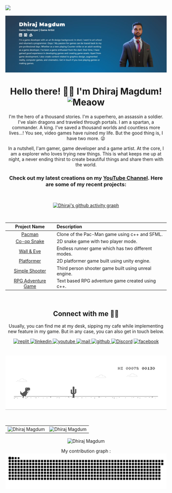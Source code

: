 ![](https://hit.yhype.me/github/profile?user_id=77713888)

<div align="center">

[![MastHead](https://github.com/Dhiraj57/Dhiraj57/blob/main/soc/webpage.png)](https://dhiraj57.github.io/Web-Peg_02/)

<!-- <h3 align="left">Languages and Tools:</h3>
<p align="left"> <a href="https://www.blender.org/" target="_blank" rel="noreferrer"> <img src="https://download.blender.org/branding/community/blender_community_badge_white.svg" alt="blender" width="40" height="40"/> </a> <a href="https://www.w3schools.com/cpp/" target="_blank" rel="noreferrer"> <img src="https://raw.githubusercontent.com/devicons/devicon/master/icons/cplusplus/cplusplus-original.svg" alt="cplusplus" width="40" height="40"/> </a> <a href="https://www.w3schools.com/cs/" target="_blank" rel="noreferrer"> <img src="https://raw.githubusercontent.com/devicons/devicon/master/icons/csharp/csharp-original.svg" alt="csharp" width="40" height="40"/> </a> <a href="https://www.photoshop.com/en" target="_blank" rel="noreferrer"> <img src="https://raw.githubusercontent.com/devicons/devicon/master/icons/photoshop/photoshop-line.svg" alt="photoshop" width="40" height="40"/> </a> <a href="https://unity.com/" target="_blank" rel="noreferrer"> <img src="https://www.vectorlogo.zone/logos/unity3d/unity3d-icon.svg" alt="unity" width="40" height="40"/> </a> <a href="https://unrealengine.com/" target="_blank" rel="noreferrer"> <img src="https://raw.githubusercontent.com/kenangundogan/fontisto/036b7eca71aab1bef8e6a0518f7329f13ed62f6b/icons/svg/brand/unreal-engine.svg" alt="unreal" width="40" height="40"/> </a> </p> -->


# Hello there! 👋🏻 I'm Dhiraj Magdum! <img src="https://i.imgur.com/veZrcC7.gif" alt="Meaow" width="50" />

I'm the hero of a thousand stories. I'm a superhero, an assassin a soldier. I've slain dragons and traveled through portals. 
I am a spartan, a commander. A king. I've saved a thousand worlds and countless more lives...!  You see, video games have ruined my life. But the good thing is, I have two more. 😜 

In a nutshell, I'am gamer, game developer and a game artist. At the core, I am a explorer who loves trying new things.
This is what keeps me up at night, a never ending thirst to create beautiful things and share them with the world.

### Check out my latest creations on my [YouTube Channel](https://www.youtube.com/channel/UC0IIGVFJE3vCvDO0FXDnQwg). Here are some of my recent projects:

<br/>

[![Dhiraj's github activity graph](https://activity-graph.herokuapp.com/graph?username=Dhiraj57&theme=react-dark)](https://github.com/Dhiraj57/github-readme-activity-graph)

<br/>


| Project Name      | Description | 
| :---:        |    :----   |  
| [Pacman](https://github.com/Dhiraj57/Pacman)     | Clone of the Pac-Man game using c++ and SFML. 
| [Co-op Snake](https://github.com/Dhiraj57/Co-Op_Snake_2D)   | 2D snake game with two player mode.
| [Wall & Eve](https://github.com/Dhiraj57/Wall-and-Eve)     | Endless runner game which has two different modes.
| [Platformer](https://github.com/Dhiraj57/2D-Platformer-Game)     | 2D platformer game built using unity engine. 
| [Simple Shooter](https://github.com/Dhiraj57/SimpleShooter)     | Third person shooter game built using unreal engine.
| [RPG Adventure Game](https://github.com/Dhiraj57/RPG-Adventure-Game)     | Text based RPG adventure game created using c++.
 
 
<!-- 
|      Project :octocat:   |     Issues :bug:   | Open PRs :bell:  | Closed PRs :fire:  |
|-------------|-------------------|---|---|
| [**Pacman**](https://github.com/Dhiraj57/Pacman) | [![GitHub issues](https://img.shields.io/github/issues/Dhiraj57/Pacman?color=green&logo=github&style=flat)](https://github.com/Dhiraj57/Pacman) | [![GitHub PRs](https://img.shields.io/github/issues-pr/Dhiraj57/Pacman?style=flat&logo=github)](https://github.com/Dhiraj57/Pacman/pulls)  | [![GitHub PRs](https://img.shields.io/github/issues-pr-closed/Dhiraj57/Pacman?style=flat&color=critical&logo=github)](https://github.com/Dhiraj57/Pacman/pulls?q=is%3Apr+is%3Aclosed)  |
| [**Co-op Snake**](https://github.com/Dhiraj57/Co-Op_Snake_2D/) | [![GitHub issues](https://img.shields.io/github/issues/Dhiraj57/Co-Op_Snake_2D?color=green&logo=github&style=flat)](https://github.com/Dhiraj57/Castle_Guard/issues) | [![GitHub PRs](https://img.shields.io/github/issues-pr/Dhiraj57/Castle_Guard?style=flat&logo=github)](https://github.com/Dhiraj57/Co-Op_Snake_2D/pulls)  | [![GitHub PRs](https://img.shields.io/github/issues-pr-closed/Dhiraj57/Co-Op_Snake_2D?style=flat&color=critical&logo=github)](https://github.com/Dhiraj57/Co-Op_Snake_2D/pulls?q=is%3Apr+is%3Aclosed)   |
| [**2D-Platformer**](https://github.com/Dhiraj57/2D-Platformer-Game/) | [![GitHub issues](https://img.shields.io/github/issues/Dhiraj57/2D-Platformer-Game?color=green&logo=github&style=flat)](https://github.com/Dhiraj57/2D-Platformer-Game/issues) | [![GitHub PRs](https://img.shields.io/github/issues-pr/Dhiraj57/2D-Platformer-Game?style=flat&logo=github)](https://github.com/Dhiraj57/2D-Platformer-Game/pulls)  | [![GitHub PRs](https://img.shields.io/github/issues-pr-closed/Dhiraj57/2D-Platformer-Game?style=flat&color=critical&logo=github)](https://github.com/Dhiraj57/2D-Platformer-Game/pulls?q=is%3Apr+is%3Aclosed)   |
| [**Simple Shooter**](https://github.com/Dhiraj57/SimpleShooter/) | [![GitHub issues](https://img.shields.io/github/issues/Dhiraj57/SimpleShooter?color=green&logo=github&style=flat)](https://github.com/Dhiraj57/SimpleShooter/issues) | [![GitHub PRs](https://img.shields.io/github/issues-pr/Dhiraj57/SimpleShooter?style=flat&logo=github)](https://github.com/Dhiraj57/SimpleShooter/pulls)  | [![GitHub PRs](https://img.shields.io/github/issues-pr-closed/Dhiraj57/SimpleShooter?style=flat&color=critical&logo=github)](https://github.com/Dhiraj57/SimpleShooter/pulls?q=is%3Apr+is%3Aclosed)   |
| [**Castle Guard**](https://github.com/Dhiraj57/Castle_Guard/) | [![GitHub issues](https://img.shields.io/github/issues/Dhiraj57/Castle_Guard?color=green&logo=github&style=flat)](https://github.com/Dhiraj57/Castle_Guard/issues) | [![GitHub PRs](https://img.shields.io/github/issues-pr/Dhiraj57/Castle_Guard?style=flat&logo=github)](https://github.com/Dhiraj57/Castle_Guard/pulls)  | [![GitHub PRs](https://img.shields.io/github/issues-pr-closed/Dhiraj57/Castle_Guard?style=flat&color=critical&logo=github)](https://github.com/Dhiraj57/Castle_Guard/pulls?q=is%3Apr+is%3Aclosed)   | -->

<br/>

<!-- ## Skill Set 

<img style="margin: 10px" src="https://profilinator.rishav.dev/skills-assets/cplusplus-original.svg" alt="C++" height="50" />    <img style="margin: 10px" src="https://profilinator.rishav.dev/skills-assets/csharp-original.svg" alt="C#" height="50" />    <img style="margin: 10px" src="https://profilinator.rishav.dev/skills-assets/unity.png" alt="Unity" height="50" />    <img style="margin: 10px" src="https://profilinator.rishav.dev/skills-assets/photoshop-plain.svg" alt="Photoshop" height="50" />    <img style="margin: 10px" src="https://profilinator.rishav.dev/skills-assets/blender_community_badge_white.svg" alt="Blender" height="50" />  


<br/>  
 -->
## Connect with me 🤝🏻
Usually, you can find me at my desk, sipping my cafe while implementing new feature in my game. But in any case, you can also get in touch below.

<a href="https://replit.com/@DhirajMagdum" target="_blank">
<img src=https://img.shields.io/badge/replit-%2324292e.svg?&style=for-the-badge&logo=replit&logoColor=white alt=replit style="margin-bottom: 5px;" />
</a>
<a href="https://www.linkedin.com/in/dhiraj-magdum?lipi=urn%3Ali%3Apage%3Ad_flagship3_profile_view_base_contact_details%3BgPVAHQrIRSiokttAvQuhzg%3D%3D" target="_blank">
<img src=https://img.shields.io/badge/linkedin-%231E77B5.svg?&style=for-the-badge&logo=linkedin&logoColor=white alt=linkedin style="margin-bottom: 5px;" />
</a>
<a href="https://www.youtube.com/channel/UC0IIGVFJE3vCvDO0FXDnQwg" target="_blank">
<img src=https://img.shields.io/badge/youtube-%23EE4831.svg?&style=for-the-badge&logo=youtube&logoColor=white alt=youtube style="margin-bottom: 5px;" />
</a>
<a href="mailto:dhirajmagdum2@gmail.com" target="_blank">
<img src=https://img.shields.io/badge/Gmail-D14836?style=for-the-badge&logo=gmail&logoColor=white alt=mail style="margin-bottom: 5px;" />
</a> 
<a href="https://github.com/Dhiraj57" target="_blank">
<img src=https://img.shields.io/badge/github-%2324292e.svg?&style=for-the-badge&logo=github&logoColor=white alt=github style="margin-bottom: 5px;" />
</a>
<a href="https://discord.com/users/Dhiraj Magdum#1062"><img alt=" Discord" src="https://img.shields.io/badge/Discord-7289DA?style=for-the-badge&logo=discord&logoColor=white"></a>
<a href="https://www.facebook.com/dhiraj.magdum.90/" target="_blank">
<img src=https://img.shields.io/badge/facebook-%2300acee.svg?&style=for-the-badge&logo=facebook&logoColor=white alt=facebook style="margin-bottom: 5px;" />
<br/>
</a>
 
 <br/>
 
![Dino](https://raw.githubusercontent.com/Dhiraj57/Dhiraj57/main/dino.gif)

 <br/>
 
 
 <table>
  <tr>
   
<td><img src="https://github-readme-stats.vercel.app/api?username=Dhiraj57&include_all_commits=true&count_private=true&show_icons=true&line_height=20&title_color=7A7ADB&icon_color=2234AE&text_color=D3D3D3&bg_color=0,000000,130F40" alt="Dhiraj Magdum" />
    <td><img src="https://github-readme-stats.vercel.app/api/top-langs?username=Dhiraj57&show_icons=true&locale=en&layout=compact&title_color=7A7ADB&icon_color=2234AE&text_color=D3D3D3&bg_color=0,000000,130F40" alt="Dhiraj Magdum" /></td>
  </tr>
</table>

<!-- <div align="center"> -->
<p><img align="center" src="https://github-readme-streak-stats.herokuapp.com/?user=Dhiraj57&theme=dark" alt="Dhiraj Magdum" /></p>
  
 

My contribution graph :
![Watch my contribution graph !](https://raw.githubusercontent.com/Dhiraj57/Dhiraj57/master/soc/snake.svg)

</div>











